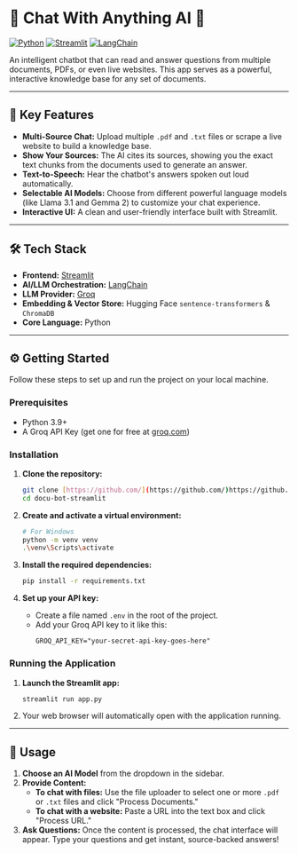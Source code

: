 # 📄 Chat With Anything AI 🤖

[![Python](https://img.shields.io/badge/Python-3.11-blue?logo=python&logoColor=white)](https://www.python.org)
[![Streamlit](https://img.shields.io/badge/Streamlit-1.35-red?logo=streamlit)](https://streamlit.io)
[![LangChain](https://img.shields.io/badge/LangChain-0.2-green?logo=langchain)](https://www.langchain.com/)

An intelligent chatbot that can read and answer questions from multiple documents, PDFs, or even live websites. This app serves as a powerful, interactive knowledge base for any set of documents.

---


## 🚀 Key Features

* **Multi-Source Chat:** Upload multiple `.pdf` and `.txt` files or scrape a live website to build a knowledge base.
* **Show Your Sources:** The AI cites its sources, showing you the exact text chunks from the documents used to generate an answer.
* **Text-to-Speech:** Hear the chatbot's answers spoken out loud automatically.
* **Selectable AI Models:** Choose from different powerful language models (like Llama 3.1 and Gemma 2) to customize your chat experience.
* **Interactive UI:** A clean and user-friendly interface built with Streamlit.

---

## 🛠️ Tech Stack

* **Frontend:** [Streamlit](https://streamlit.io/)
* **AI/LLM Orchestration:** [LangChain](https://www.langchain.com/)
* **LLM Provider:** [Groq](https://groq.com/)
* **Embedding & Vector Store:** Hugging Face `sentence-transformers` & `ChromaDB`
* **Core Language:** Python

---

## ⚙️ Getting Started

Follow these steps to set up and run the project on your local machine.

### Prerequisites

* Python 3.9+
* A Groq API Key (get one for free at [groq.com](https://groq.com/))

### Installation

1.  **Clone the repository:**
    ```bash
    git clone [https://github.com/](https://github.com/)https://github.com/architpr/docu-bot
    cd docu-bot-streamlit
    ```

2.  **Create and activate a virtual environment:**
    ```bash
    # For Windows
    python -m venv venv
    .\venv\Scripts\activate
    ```

3.  **Install the required dependencies:**
    ```bash
    pip install -r requirements.txt
    ```

4.  **Set up your API key:**
    * Create a file named `.env` in the root of the project.
    * Add your Groq API key to it like this:
        ```
        GROQ_API_KEY="your-secret-api-key-goes-here"
        ```

### Running the Application

1.  **Launch the Streamlit app:**
    ```bash
    streamlit run app.py
    ```
2.  Your web browser will automatically open with the application running.

---

## 📖 Usage

1.  **Choose an AI Model** from the dropdown in the sidebar.
2.  **Provide Content:**
    * **To chat with files:** Use the file uploader to select one or more `.pdf` or `.txt` files and click "Process Documents."
    * **To chat with a website:** Paste a URL into the text box and click "Process URL."
3.  **Ask Questions:** Once the content is processed, the chat interface will appear. Type your questions and get instant, source-backed answers!

